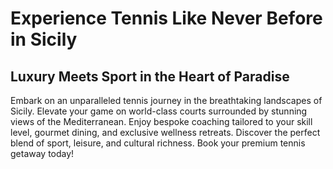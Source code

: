 # Experience Tennis Like Never Before in Sicily

## Luxury Meets Sport in the Heart of Paradise

Embark on an unparalleled tennis journey in the breathtaking landscapes of Sicily. Elevate your game on world-class courts surrounded by stunning views of the Mediterranean. Enjoy bespoke coaching tailored to your skill level, gourmet dining, and exclusive wellness retreats. Discover the perfect blend of sport, leisure, and cultural richness. Book your premium tennis getaway today!
